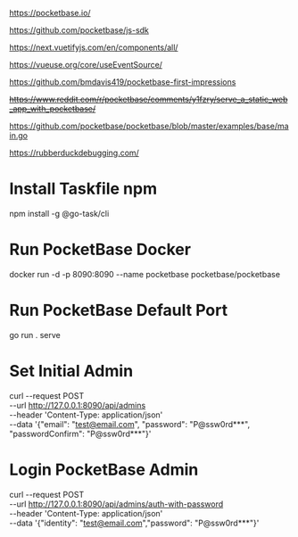 https://pocketbase.io/

https://github.com/pocketbase/js-sdk

https://next.vuetifyjs.com/en/components/all/

https://vueuse.org/core/useEventSource/

https://github.com/bmdavis419/pocketbase-first-impressions

~~https://www.reddit.com/r/pocketbase/comments/y1fzry/serve_a_static_web_app_with_pocketbase/~~

https://github.com/pocketbase/pocketbase/blob/master/examples/base/main.go

https://rubberduckdebugging.com/



# Install Taskfile npm
npm install -g @go-task/cli

# Run PocketBase Docker
docker run -d -p 8090:8090 --name pocketbase pocketbase/pocketbase

# Run PocketBase Default Port
go run . serve

# Set Initial Admin
curl --request POST \
    --url http://127.0.0.1:8090/api/admins \
    --header 'Content-Type: application/json' \
    --data '{"email": "test@email.com", "password": "P@ssw0rd***", "passwordConfirm": "P@ssw0rd***"}'

# Login PocketBase Admin
curl --request POST \
  --url http://127.0.0.1:8090/api/admins/auth-with-password \
  --header 'Content-Type: application/json' \
  --data '{"identity": "test@email.com","password": "P@ssw0rd***"}'